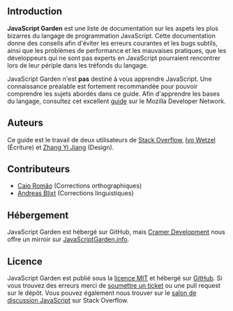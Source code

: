 ## Introduction

**JavaScript Garden** est une liste de documentation sur
les aspets les plus bizarres du langage de programmation JavaScript.
Cette documentation donne des conseils afin d'éviter les erreurs courantes et les bugs subtils, ainsi
que les problèmes de performance et les mauvaises pratiques, que les développeurs
qui ne sont pas experts en JavaScript pourraient rencontrer lors de leur périple
dans les tréfonds du langage.

JavaScript Garden n'est **pas** destiné à vous apprendre JavaScript. Une connaissance
préalable est fortement recommandée pour pouvoir comprendre les sujets abordés dans ce
guide. Afin d'apprendre les bases du langage, consultez cet excellent [guide][1]
sur le Mozilla Developer Network.

## Auteurs

Ce guide est le travail de deux utilisateurs de [Stack Overflow][2], [Ivo Wetzel][3]
(Écriture) et [Zhang Yi Jiang][4] (Design).

## Contributeurs

 - [Caio Romão][5] (Corrections orthographiques)
 - [Andreas Blixt][6] (Corrections linguistiques)

## Hébergement

JavaScript Garden est hébergé sur GitHub, mais [Cramer Development][7] nous
offre un mirroir sur [JavaScriptGarden.info][8].

## Licence

JavaScript Garden est publié sous la [licence MIT][9] et hébergé sur
[GitHub][10]. Si vous trouvez des erreurs merci de [soumettre un ticket][11] ou
une pull request sur le dépôt. Vous pouvez également nous trouver sur le
[salon de discussion JavaScript][12] sur Stack Overflow.

[1]: https://developer.mozilla.org/fr/JavaScript/Guide
[2]: http://stackoverflow.com/
[3]: http://stackoverflow.com/users/170224/ivo-wetzel
[4]: http://stackoverflow.com/users/313758/yi-jiang
[5]: https://github.com/caio
[6]: https://github.com/blixt
[7]: http://cramerdev.com/
[8]: http://javascriptgarden.info/
[9]: https://github.com/BonsaiDen/JavaScript-Garden/blob/next/LICENSE
[10]: https://github.com/BonsaiDen/JavaScript-Garden
[11]: https://github.com/BonsaiDen/JavaScript-Garden/issues
[12]: http://chat.stackoverflow.com/rooms/17/javascript
